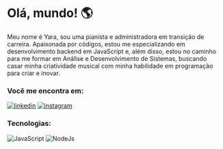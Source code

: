 # Olá, mundo! :earth_americas:

Meu nome é Yara, sou uma pianista e administradora em transição de carreira. Apaixonada por códigos, estou me especializando em desenvolvimento backend em JavaScript e, além disso, estou no caminho para me formar em Análise e Desenvolvimento de Sistemas, buscando casar minha criatividade musical com minha habilidade em programação para criar e inovar.

### Você me encontra em:

[![linkedin](https://img.shields.io/badge/LinkedIn-0077B5?style=for-the-badge&logo=linkedin&logoColor=white)](https://www.linkedin.com/in/yaracoelho/) 
[![instagram](https://img.shields.io/badge/Instagram-E4405F?style=for-the-badge&logo=instagram&logoColor=white)](https://www.instagram.com/yaracoelhog/) 

### Tecnologias:

![JavaScript](https://img.shields.io/badge/JavaScript-323330?style=for-the-badge&logo=javascript&logoColor=F7DF1E)
![NodeJs](https://img.shields.io/badge/Node%20js-339933?style=for-the-badge&logo=nodedotjs&logoColor=white)
